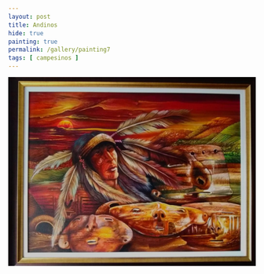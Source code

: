 ```yaml
---
layout: post
title: Andinos
hide: true
painting: true
permalink: /gallery/painting7
tags: [ campesinos ]
---
```


![painting1](/assets/img/paintings/drawing_7.jpeg)
